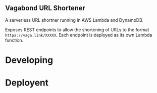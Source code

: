 ## Vagabond URL Shortener

 A serverless URL shortner running in AWS Lambda and DynamoDB. 

 Exposes REST endpoints to allow the shortening of URLs to the format `https://vaga.link/XXXXX`. Each endpoint is deployed as its own Lambda function.

 # Developing


 # Deployent
 

 

